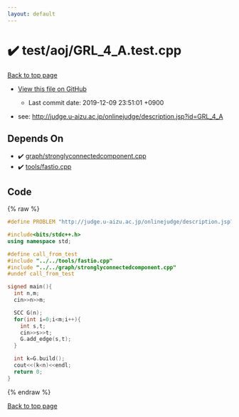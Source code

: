 ```yaml
---
layout: default
---
```


<!-- mathjax config similar to math.stackexchange -->
<script type="text/javascript" async
  src="https://cdnjs.cloudflare.com/ajax/libs/mathjax/2.7.5/MathJax.js?config=TeX-MML-AM_CHTML">
</script>
<script type="text/x-mathjax-config">
  MathJax.Hub.Config({
    TeX: { equationNumbers: { autoNumber: "AMS" }},
    tex2jax: {
      inlineMath: [ ['$','$'] ],
      processEscapes: true
    },
    "HTML-CSS": { matchFontHeight: false },
    displayAlign: "left",
    displayIndent: "2em"
  });
</script>

<script type="text/javascript" src="https://cdnjs.cloudflare.com/ajax/libs/jquery/3.4.1/jquery.min.js"></script>
<script src="https://cdn.jsdelivr.net/npm/jquery-balloon-js@1.1.2/jquery.balloon.min.js" integrity="sha256-ZEYs9VrgAeNuPvs15E39OsyOJaIkXEEt10fzxJ20+2I=" crossorigin="anonymous"></script>
<script type="text/javascript" src="../../../assets/js/copy-button.js"></script>
<link rel="stylesheet" href="../../../assets/css/copy-button.css" />


# :heavy_check_mark: test/aoj/GRL_4_A.test.cpp
<a href="../../../index.html">Back to top page</a>

* <a href="{{ site.github.repository_url }}/blob/master/test/aoj/GRL_4_A.test.cpp">View this file on GitHub</a>
    - Last commit date: 2019-12-09 23:51:01 +0900


* see: <a href="http://judge.u-aizu.ac.jp/onlinejudge/description.jsp?id=GRL_4_A">http://judge.u-aizu.ac.jp/onlinejudge/description.jsp?id=GRL_4_A</a>


## Depends On
* :heavy_check_mark: <a href="../../../library/graph/stronglyconnectedcomponent.cpp.html">graph/stronglyconnectedcomponent.cpp</a>
* :heavy_check_mark: <a href="../../../library/tools/fastio.cpp.html">tools/fastio.cpp</a>


## Code
{% raw %}
```cpp
#define PROBLEM "http://judge.u-aizu.ac.jp/onlinejudge/description.jsp?id=GRL_4_A"

#include<bits/stdc++.h>
using namespace std;

#define call_from_test
#include "../../tools/fastio.cpp"
#include "../../graph/stronglyconnectedcomponent.cpp"
#undef call_from_test

signed main(){
  int n,m;
  cin>>n>>m;

  SCC G(n);
  for(int i=0;i<m;i++){
    int s,t;
    cin>>s>>t;
    G.add_edge(s,t);
  }

  int k=G.build();
  cout<<(k<n)<<endl;
  return 0;
}

```
{% endraw %}

<a href="../../../index.html">Back to top page</a>

